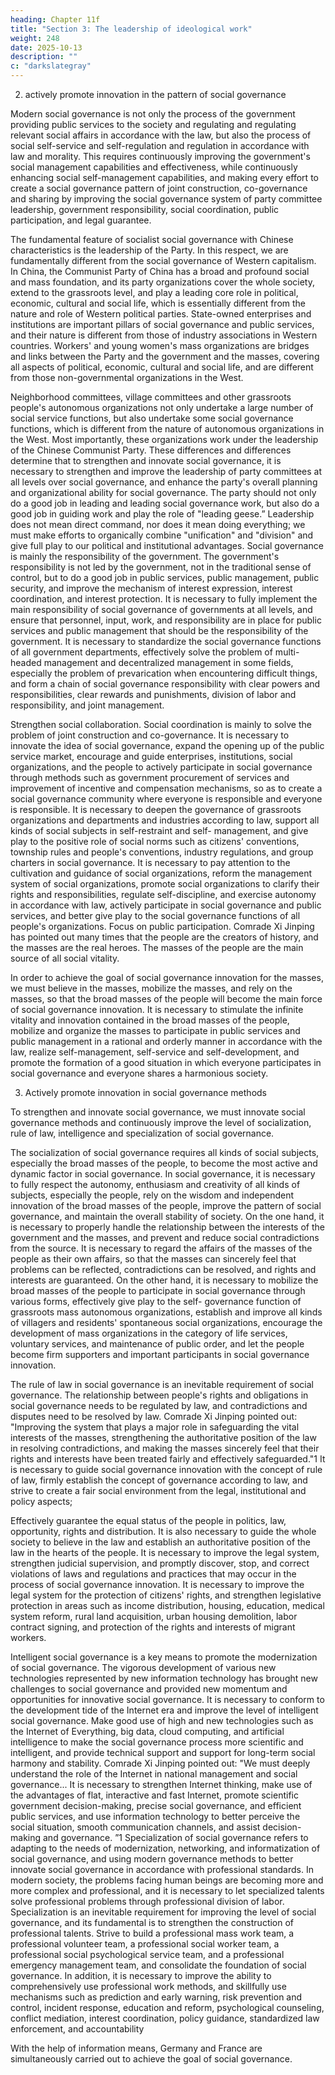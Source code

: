 ```yaml
---
heading: Chapter 11f
title: "Section 3: The leadership of ideological work"
weight: 248
date: 2025-10-13
description: ""
c: "darkslategray"
---
```


 
2. actively promote innovation in the pattern of social governance

Modern social governance is not only the process of the government providing public services to
the society and regulating and regulating relevant social affairs in accordance with the law, but also
the process of social self-service and self-regulation and regulation in accordance with law and
morality. This requires continuously improving the government's social management capabilities
and effectiveness, while continuously enhancing social self-management capabilities, and making
every effort to create a social governance pattern of joint construction, co-governance and sharing
by improving the social governance system of party committee leadership, government
responsibility, social coordination, public participation, and legal guarantee.

The fundamental feature of socialist social governance with Chinese characteristics is the leadership
of the Party. In this respect, we are fundamentally different from the social governance of Western
capitalism. In China, the Communist Party of China has a broad and profound social and mass
foundation, and its party organizations cover the whole society, extend to the grassroots level, and
play a leading core role in political, economic, cultural and social life, which is essentially different
from the nature and role of Western political parties. State-owned enterprises and institutions are
important pillars of social governance and public services, and their nature is different from those
of industry associations in Western countries. Workers' and young women's mass organizations are
bridges and links between the Party and the government and the masses, covering all aspects of
political, economic, cultural and social life, and are different from those non-governmental
organizations in the West.

Neighborhood committees, village committees and other grassroots people's autonomous
organizations not only undertake a large number of social service functions, but also undertake some
social governance functions, which is different from the nature of autonomous organizations in the
West. Most importantly, these organizations work under the leadership of the Chinese Communist
Party. These differences and differences determine that to strengthen and innovate social governance,
it is necessary to strengthen and improve the leadership of party committees at all levels over social
governance, and enhance the party's overall planning and organizational ability for social
governance. The party should not only do a good job in leading and leading social governance work,
but also do a good job in guiding work and play the role of "leading geese.” Leadership does not
mean direct command, nor does it mean doing everything; we must make efforts to organically
combine "unification" and "division" and give full play to our political and institutional advantages.
Social governance is mainly the responsibility of the government. The government's responsibility
is not led by the government, not in the traditional sense of control, but to do a good job in public
services, public management, public security, and improve the mechanism of interest expression,
interest coordination, and interest protection. It is necessary to fully implement the main
responsibility of social governance of governments at all levels, and ensure that personnel, input,
work, and responsibility are in place for public services and public management that should be the
responsibility of the government. It is necessary to standardize the social governance functions of
all government departments, effectively solve the problem of multi-headed management and
decentralized management in some fields, especially the problem of prevarication when
encountering difficult things, and form a chain of social governance responsibility with clear powers
and responsibilities, clear rewards and punishments, division of labor and responsibility, and joint
management.

Strengthen social collaboration. Social coordination is mainly to solve the problem of joint
construction and co-governance. It is necessary to innovate the idea of social governance, expand
the opening up of the public service market, encourage and guide enterprises, institutions, social
organizations, and the people to actively participate in social governance through methods such as
government procurement of services and improvement of incentive and compensation mechanisms,
so as to create a social governance community where everyone is responsible and everyone is
responsible. It is necessary to deepen the governance of grassroots organizations and departments
and industries according to law, support all kinds of social subjects in self-restraint and self-
management, and give play to the positive role of social norms such as citizens' conventions,
township rules and people's conventions, industry regulations, and group charters in social
governance. It is necessary to pay attention to the cultivation and guidance of social organizations,
reform the management system of social organizations, promote social organizations to clarify their
rights and responsibilities, regulate self-discipline, and exercise autonomy in accordance with law,
actively participate in social governance and public services, and better give play to the social
governance functions of all people's organizations.
Focus on public participation. Comrade Xi Jinping has pointed out many times that the people are
the creators of history, and the masses are the real heroes. The masses of the people are the main
source of all social vitality.

In order to achieve the goal of social governance innovation for the masses, we must believe in the
masses, mobilize the masses, and rely on the masses, so that the broad masses of the people will
become the main force of social governance innovation. It is necessary to stimulate the infinite
vitality and innovation contained in the broad masses of the people, mobilize and organize the
masses to participate in public services and public management in a rational and orderly manner in
accordance with the law, realize self-management, self-service and self-development, and promote
the formation of a good situation in which everyone participates in social governance and everyone
shares a harmonious society.

3. Actively promote innovation in social governance methods

To strengthen and innovate social governance, we must innovate social governance methods and
continuously improve the level of socialization, rule of law, intelligence and specialization of social governance.

The socialization of social governance requires all kinds of social subjects, especially the broad
masses of the people, to become the most active and dynamic factor in social governance. In social
governance, it is necessary to fully respect the autonomy, enthusiasm and creativity of all kinds of
subjects, especially the people, rely on the wisdom and independent innovation of the broad masses
of the people, improve the pattern of social governance, and maintain the overall stability of society.
On the one hand, it is necessary to properly handle the relationship between the interests of the
government and the masses, and prevent and reduce social contradictions from the source. It is
necessary to regard the affairs of the masses of the people as their own affairs, so that the masses
can sincerely feel that problems can be reflected, contradictions can be resolved, and rights and
interests are guaranteed. On the other hand, it is necessary to mobilize the broad masses of the people
to participate in social governance through various forms, effectively give play to the self-
governance function of grassroots mass autonomous organizations, establish and improve all kinds
of villagers and residents' spontaneous social organizations, encourage the development of mass
organizations in the category of life services, voluntary services, and maintenance of public order,
and let the people become firm supporters and important participants in social governance
innovation.

The rule of law in social governance is an inevitable requirement of social governance. The
relationship between people's rights and obligations in social governance needs to be regulated by
law, and contradictions and disputes need to be resolved by law. Comrade Xi Jinping pointed out:
"Improving the system that plays a major role in safeguarding the vital interests of the masses,
strengthening the authoritative position of the law in resolving contradictions, and making the
masses sincerely feel that their rights and interests have been treated fairly and effectively
safeguarded."1 It is necessary to guide social governance innovation with the concept of rule of law,
firmly establish the concept of governance according to law, and strive to create a fair social
environment from the legal, institutional and policy aspects;

Effectively guarantee the equal status of the people in politics, law, opportunity, rights and
distribution. It is also necessary to guide the whole society to believe in the law and establish an
authoritative position of the law in the hearts of the people. It is necessary to improve the legal
system, strengthen judicial supervision, and promptly discover, stop, and correct violations of laws
and regulations and practices that may occur in the process of social governance innovation. It is
necessary to improve the legal system for the protection of citizens' rights, and strengthen legislative
protection in areas such as income distribution, housing, education, medical system reform, rural
land acquisition, urban housing demolition, labor contract signing, and protection of the rights and
interests of migrant workers.

Intelligent social governance is a key means to promote the modernization of social governance.
The vigorous development of various new technologies represented by new information technology
has brought new challenges to social governance and provided new momentum and opportunities
for innovative social governance. It is necessary to conform to the development tide of the Internet
era and improve the level of intelligent social governance. Make good use of high and new
technologies such as the Internet of Everything, big data, cloud computing, and artificial intelligence
to make the social governance process more scientific and intelligent, and provide technical support
and support for long-term social harmony and stability. Comrade Xi Jinping pointed out: "We must
deeply understand the role of the Internet in national management and social governance... It is
necessary to strengthen Internet thinking, make use of the advantages of flat, interactive and fast
Internet, promote scientific government decision-making, precise social governance, and efficient
public services, and use information technology to better perceive the social situation, smooth
communication channels, and assist decision-making and governance. ”1
Specialization of social governance refers to adapting to the needs of modernization, networking,
and informatization of social governance, and using modern governance methods to better innovate
social governance in accordance with professional standards. In modern society, the problems facing
human beings are becoming more and more complex and professional, and it is necessary to let
specialized talents solve professional problems through professional division of labor.
Specialization is an inevitable requirement for improving the level of social governance, and its
fundamental is to strengthen the construction of professional talents. Strive to build a professional
mass work team, a professional volunteer team, a professional social worker team, a professional
social psychological service team, and a professional emergency management team, and consolidate
the foundation of social governance. In addition, it is necessary to improve the ability to
comprehensively use professional work methods, and skillfully use mechanisms such as prediction
and early warning, risk prevention and control, incident response, education and reform,
psychological counseling, conflict mediation, interest coordination, policy guidance, standardized
law enforcement, and accountability

With the help of information means, Germany and France are simultaneously carried out to
achieve the goal of social governance.

